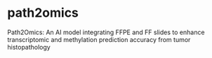 # path2omics
Path2Omics: An AI model integrating FFPE and FF slides to enhance transcriptomic and methylation prediction accuracy from tumor histopathology
